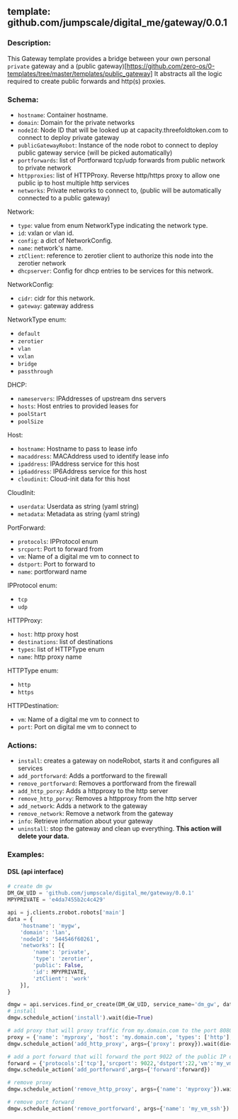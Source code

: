 ## template: github.com/jumpscale/digital_me/gateway/0.0.1

### Description:

This Gateway template provides a bridge between your own personal `private` gateway and a (public gateway)[https://github.com/zero-os/0-templates/tree/master/templates/public_gateway]
It abstracts all the logic required to create public forwards and http(s) proxies.

### Schema:

- `hostname`: Container hostname.
- `domain`: Domain for the private networks
- `nodeId`: Node ID that will be looked up at capacity.threefoldtoken.com to connect to deploy private gateway
- `publicGatewayRobot`: Instance of the node robot to connect to deploy public gateway service (will be picked automatically)
- `portforwards`: list of Portforward tcp/udp forwards from public network to private network
- `httpproxies`: list of HTTPProxy. Reverse http/https proxy to allow one public ip to host multiple http services
- `networks`: Private networks to connect to, (public will be automatically connected to a public gateway)

Network:
- `type`: value from enum NetworkType indicating the network type. 
- `id`: vxlan or vlan id.
- `config`: a dict of NetworkConfig.
- `name`: network's name.
- `ztClient`: reference to zerotier client to authorize this node into the zerotier network
- `dhcpserver`: Config for dhcp entries to be services for this network.

NetworkConfig:
- `cidr`: cidr for this network.
- `gateway`: gateway address

NetworkType enum:
- `default`
- `zerotier`
- `vlan`
- `vxlan`
- `bridge`
- `passthrough`

DHCP:
- `nameservers`: IPAddresses of upstream dns servers
- `hosts`: Host entries to provided leases for
- `poolStart`
- `poolSize`

Host:
- `hostname`: Hostname to pass to lease info
- `macaddress`: MACAddress used to identify lease info
- `ipaddress`: IPAddress service for this host
- `ip6address`: IP6Address service for this host
- `cloudinit`: Cloud-init data for this host

CloudInit:
- `userdata`: Userdata as string (yaml string)
- `metadata`: Metadata as string (yaml string)

PortForward:
- `protocols`: IPProtocol enum
- `srcport`: Port to forward from
- `vm`: Name of a digital me vm to connect to
- `dstport`: Port to forward to
- `name`: portforward name

IPProtocol enum:
- `tcp`
- `udp`

HTTPProxy:
- `host`: http proxy host
- `destinations`: list of destinations
- `types`: list of HTTPType enum
- `name`: http proxy name

HTTPType enum:
- `http`
- `https`

HTTPDestination:
- `vm`: Name of a digital me vm to connect to
- `port`: Port on digital me vm to connect to


### Actions:
- `install`: creates a gateway on nodeRobot, starts it and configures all services
- `add_portforward`: Adds a portforward to the firewall
- `remove_portforward`: Removes a portforward from the firewall
- `add_http_porxy`: Adds a httpproxy to the http server
- `remove_http_porxy`: Removes a httpproxy from the http server
- `add_network`: Adds a network to the gateway
- `remove_network`: Remove a network from the gateway
- `info`: Retrieve information about your gateway
- `uninstall`: stop the gateway and clean up everything. **This action will delete your data.**


### Examples:

#### DSL (api interface)

```python
# create dm gw
DM_GW_UID = 'github.com/jumpscale/digital_me/gateway/0.0.1'
MPYPRIVATE = 'e4da7455b2c4c429'

api = j.clients.zrobot.robots['main']
data = {
    'hostname': 'mygw',
    'domain': 'lan',
    'nodeId': '544546f60261',
    'networks': [{
        'name': 'private',
        'type': 'zerotier',
        'public': False,
        'id': MPYPRIVATE,
        'ztClient': 'work'
    }],
}

dmgw = api.services.find_or_create(DM_GW_UID, service_name='dm_gw', data=data)
# install
dmgw.schedule_action('install').wait(die=True)

# add proxy that will proxy traffic from my.domain.com to the port 8080 of the vm 'my_vm'
proxy = {'name': 'myproxy', 'host': 'my.domain.com', 'types': ['http'], 'destinations': [{'vm': 'my_vm', 'port': 8080}]}
dmgw.schedule_action('add_http_proxy', args={'proxy': proxy}).wait(die=True)

# add a port forward that will forward the port 9022 of the public IP of the gateway to the port 22 of the vm 'my_vm'
forward = {'protocols':['tcp'],'srcport': 9022,'dstport':22,'vm':'my_vm','name':'my_vm_ssh'}
dmgw.schedule_action('add_portforward',args={'forward':forward})

# remove proxy
dmgw.schedule_action('remove_http_proxy', args={'name': 'myproxy'}).wait(die=True) 

# remove port forward
dmgw.schedule_action('remove_portforward', args={'name': 'my_vm_ssh'}).wait(die=True) 
```